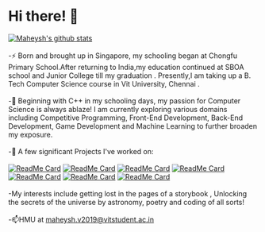 # **Hi there!** 👋
<!--
**Zualemo-xo/Zualemo-xo** is a ✨ _special_ ✨ repository because its `README.md` (this file) appears on your GitHub profile.

Here are some ideas to get you started:

- 🔭 I’m currently working on ...
- 🌱 I’m currently learning ...
- 👯 I’m looking to collaborate on ...
- 🤔 I’m looking for help with ...
- 💬 Ask me about ...
- 📫 How to reach me: ...
- 😄 Pronouns: ...
- ⚡ Fun fact: ...
-->
[![Maheysh's github stats](https://github-readme-stats.vercel.app/api?username=Zualemo-xo&theme=chartreuse-dark&show_icons=true)](https://github.com/Zualemo-xo)
<br><br>
-⚡ Born and brought up in Singapore, my schooling began at Chongfu Primary School.After returning to India,my education continued at SBOA school and Junior College till my graduation . Presently,I am taking up a B. Tech Computer Science course in Vit University, Chennai .
<br><br>
-💬 Beginning with C++ in my schooling days, my passion for Computer Science is always ablaze! I am currently exploring various domains including Competitive Programming, Front-End Development, Back-End Development, Game Development and Machine Learning to further broaden my exposure.
<br><br>
-🔭 A few significant Projects I've worked on:<br><br>
[![ReadMe Card](https://github-readme-stats.vercel.app/api/pin/?username=Zualemo-xo&theme=dark&repo=COVID-19-Twitter-Sentiment-Dashboard)](https://github.com/Zualemo-xo/COVID-19-Twitter-Sentiment-Dashboard)
[![ReadMe Card](https://github-readme-stats.vercel.app/api/pin/?username=Zualemo-xo&theme=dark&repo=Online-Proctoring-and-Facial-Tracking-)](https://github.com/Zualemo-xo/Online-Proctoring-and-Facial-Tracking-)
[![ReadMe Card](https://github-readme-stats.vercel.app/api/pin/?username=Zualemo-xo&theme=dark&repo=My-Portfolio)](https://github.com/Zualemo-xo/My-Portfolio)
[![ReadMe Card](https://github-readme-stats.vercel.app/api/pin/?username=Zualemo-xo&theme=dark&repo=Online-Voting-Management-System)](https://github.com/Zualemo-xo/Online-Voting-Management-System)
[![ReadMe Card](https://github-readme-stats.vercel.app/api/pin/?username=Zualemo-xo&theme=dark&repo=HTML-Tutorial)](https://github.com/Zualemo-xo/HTML-Tutorial)
[![ReadMe Card](https://github-readme-stats.vercel.app/api/pin/?username=Zualemo-xo&theme=dark&repo=Train-Reservation-and-Cancellation-System)](https://github.com/Zualemo-xo/Train-Reservation-and-Cancellation-System)
[![ReadMe Card](https://github-readme-stats.vercel.app/api/pin/?username=Zualemo-xo&theme=dark&repo=Train-Reservation-Cancellation-PHP-Variant)](https://github.com/Zualemo-xo/Train-Reservation-Cancellation-PHP-Variant)
<br><br>
-My interests include getting lost in the pages of a storybook , Unlocking the secrets of the universe by astronomy, poetry and coding of all sorts! 
<br><br>
-📫HMU at maheysh.v2019@vitstudent.ac.in
